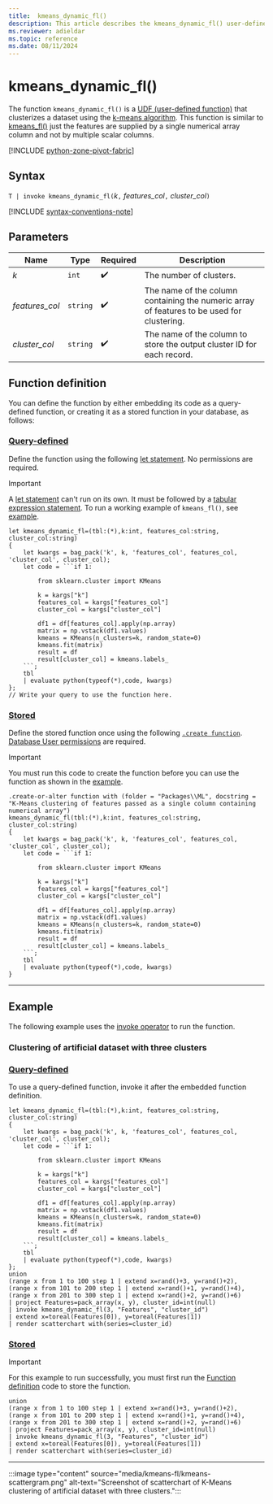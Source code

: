 ```yaml
---
title:  kmeans_dynamic_fl()
description: This article describes the kmeans_dynamic_fl() user-defined function.
ms.reviewer: adieldar
ms.topic: reference
ms.date: 08/11/2024
---
```

# kmeans_dynamic_fl()

The function `kmeans_dynamic_fl()` is a [UDF (user-defined function)](../query/functions/user-defined-functions.md) that clusterizes a dataset using the [k-means algorithm](https://en.wikipedia.org/wiki/K-means_clustering). This function is similar to [kmeans_fl()](kmeans-fl.md) just the features are supplied by a single numerical array column and not by multiple scalar columns.

[!INCLUDE [python-zone-pivot-fabric](../includes/python-zone-pivot-fabric.md)]

## Syntax

`T | invoke kmeans_dynamic_fl(`*k*`,` *features_col*`,` *cluster_col*`)`

[!INCLUDE [syntax-conventions-note](../includes/syntax-conventions-note.md)]

## Parameters

|Name|Type|Required|Description|
|--|--|--|--|
|*k*| `int` | :heavy_check_mark:|The number of clusters.|
|*features_col*| `string` | :heavy_check_mark:|The name of the column containing the numeric array of features to be used for clustering.|
|*cluster_col*| `string` | :heavy_check_mark:|The name of the column to store the output cluster ID for each record.|

## Function definition

You can define the function by either embedding its code as a query-defined function, or creating it as a stored function in your database, as follows:

### [Query-defined](#tab/query-defined)

Define the function using the following [let statement](../query/let-statement.md). No permissions are required.

> [!IMPORTANT]
> A [let statement](../query/let-statement.md) can't run on its own. It must be followed by a [tabular expression statement](../query/tabular-expression-statements.md). To run a working example of `kmeans_fl()`, see [example](#example).

~~~kusto
let kmeans_dynamic_fl=(tbl:(*),k:int, features_col:string, cluster_col:string)
{
    let kwargs = bag_pack('k', k, 'features_col', features_col, 'cluster_col', cluster_col);
    let code = ```if 1:

        from sklearn.cluster import KMeans

        k = kargs["k"]
        features_col = kargs["features_col"]
        cluster_col = kargs["cluster_col"]

        df1 = df[features_col].apply(np.array)
        matrix = np.vstack(df1.values)
        kmeans = KMeans(n_clusters=k, random_state=0)
        kmeans.fit(matrix)
        result = df
        result[cluster_col] = kmeans.labels_
    ```;
    tbl
    | evaluate python(typeof(*),code, kwargs)
};
// Write your query to use the function here.
~~~

### [Stored](#tab/stored)

Define the stored function once using the following [`.create function`](../management/create-function.md). [Database User permissions](../access-control/role-based-access-control.md) are required.

> [!IMPORTANT]
> You must run this code to create the function before you can use the function as shown in the [example](#example).

~~~kusto
.create-or-alter function with (folder = "Packages\\ML", docstring = "K-Means clustering of features passed as a single column containing numerical array")
kmeans_dynamic_fl(tbl:(*),k:int, features_col:string, cluster_col:string)
{
    let kwargs = bag_pack('k', k, 'features_col', features_col, 'cluster_col', cluster_col);
    let code = ```if 1:

        from sklearn.cluster import KMeans

        k = kargs["k"]
        features_col = kargs["features_col"]
        cluster_col = kargs["cluster_col"]

        df1 = df[features_col].apply(np.array)
        matrix = np.vstack(df1.values)
        kmeans = KMeans(n_clusters=k, random_state=0)
        kmeans.fit(matrix)
        result = df
        result[cluster_col] = kmeans.labels_
    ```;
    tbl
    | evaluate python(typeof(*),code, kwargs)
}
~~~

---

## Example

The following example uses the [invoke operator](../query/invoke-operator.md) to run the function.

### Clustering of artificial dataset with three clusters

### [Query-defined](#tab/query-defined)

To use a query-defined function, invoke it after the embedded function definition.

~~~kusto
let kmeans_dynamic_fl=(tbl:(*),k:int, features_col:string, cluster_col:string)
{
    let kwargs = bag_pack('k', k, 'features_col', features_col, 'cluster_col', cluster_col);
    let code = ```if 1:

        from sklearn.cluster import KMeans

        k = kargs["k"]
        features_col = kargs["features_col"]
        cluster_col = kargs["cluster_col"]

        df1 = df[features_col].apply(np.array)
        matrix = np.vstack(df1.values)
        kmeans = KMeans(n_clusters=k, random_state=0)
        kmeans.fit(matrix)
        result = df
        result[cluster_col] = kmeans.labels_
    ```;
    tbl
    | evaluate python(typeof(*),code, kwargs)
};
union 
(range x from 1 to 100 step 1 | extend x=rand()+3, y=rand()+2),
(range x from 101 to 200 step 1 | extend x=rand()+1, y=rand()+4),
(range x from 201 to 300 step 1 | extend x=rand()+2, y=rand()+6)
| project Features=pack_array(x, y), cluster_id=int(null)
| invoke kmeans_dynamic_fl(3, "Features", "cluster_id")
| extend x=toreal(Features[0]), y=toreal(Features[1])
| render scatterchart with(series=cluster_id)
~~~

### [Stored](#tab/stored)

> [!IMPORTANT]
> For this example to run successfully, you must first run the [Function definition](#function-definition) code to store the function.

```kusto
union 
(range x from 1 to 100 step 1 | extend x=rand()+3, y=rand()+2),
(range x from 101 to 200 step 1 | extend x=rand()+1, y=rand()+4),
(range x from 201 to 300 step 1 | extend x=rand()+2, y=rand()+6)
| project Features=pack_array(x, y), cluster_id=int(null)
| invoke kmeans_dynamic_fl(3, "Features", "cluster_id")
| extend x=toreal(Features[0]), y=toreal(Features[1])
| render scatterchart with(series=cluster_id)
```

---

:::image type="content" source="media/kmeans-fl/kmeans-scattergram.png" alt-text="Screenshot of scatterchart of K-Means clustering of artificial dataset with three clusters.":::
